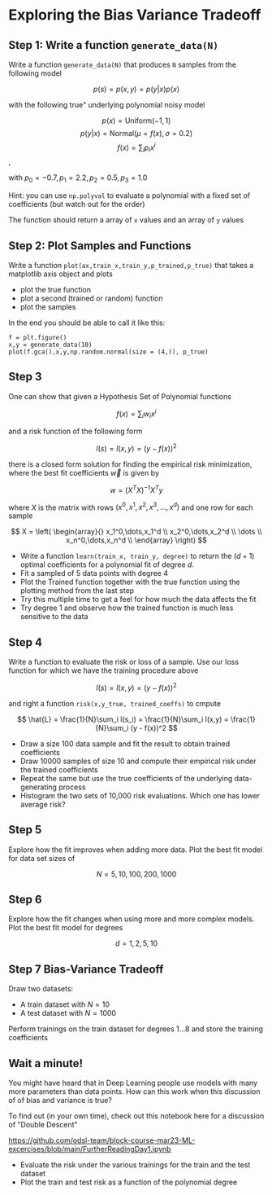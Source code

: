 # Exploring the Bias Variance Tradeoff


## Step 1: Write a function `generate_data(N)` 

Write a function `generate_data(N)` that produces `N` samples from the following model

$$
p(s) = p(x,y) = p(y|x)p(x)
$$

with the following true" underlying polynomial noisy model

$$p(x) = \mathrm{Uniform}(-1,1)$$
$$p(y|x) = \mathrm{Normal}(\mu = f(x),\sigma = 0.2)$$
$$f(x) = \sum_i p_i x^i$$,

with $p_0 = -0.7, p_1 = 2.2, p_2 = 0.5, p_3 = 1.0$


Hint: you can use `np.polyval` to evaluate a polynomial with a fixed set of coefficients (but watch out for the order)

The function should return a array of `x` values and an array of `y` values

## Step 2: Plot Samples and Functions

Write a function `plot(ax,train_x,train_y,p_trained,p_true)` that
takes a matplotlib axis object and plots

* plot the true function 
* plot a second (trained or random) function 
* plot the samples 

In the end you should be able to call it like this:

```
f = plt.figure()
x,y = generate_data(10)
plot(f.gca(),x,y,np.random.normal(size = (4,)), p_true)
```

## Step 3

One can show that given a Hypothesis Set of Polynomial functions

$$f(x) = \sum_i w_i x^i$$

and a risk function of the following form

$$l(s) = l(x,y) = (y - f(x))^2$$

there is a closed form solution for finding the empirical risk minimization, where the best fit coefficients $\vec{w}$ is given by

$$
w = (X^T X)^{-1} X^T y
$$

where $X$ is the matrix with rows $(x^0,x^1,x^2,x^3,\dots,x^d)$ and one row for each sample

$$
X = \left(
\begin{array}{}
x_1^0,\dots,x_1^d  \\
x_2^0,\dots,x_2^d  \\
\dots \\
x_n^0,\dots,x_n^d  \\
\end{array}
\right)
$$

* Write a function `learn(train_x, train_y, degree)` to return the $(d+1)$ optimal coefficients for a polynomial fit of degree $d$.
* Fit a sampled of 5 data points with degree 4
* Plot the Trained function together with the true function using the plotting method from the last step
* Try this multiple time to get a feel for how much the data affects the fit
* Try degree 1 and observe how the trained function is much less sensitive to the data

## Step 4

Write a function to evaluate the risk or loss of a sample. Use our loss function for which we have the training procedure above

$$
l(s) = l(x,y) = (y - f(x))^2
$$

and right a function `risk(x,y_true, trained_coeffs)` to cmpute

$$
\hat{L} = \frac{1}{N}\sum_i l(s_i) = \frac{1}{N}\sum_i l(x,y) = \frac{1}{N}\sum_i (y - f(x))^2
$$

* Draw a size 100 data sample and fit the result to obtain trained coefficients
* Draw 10000 samples of size 10 and compute their empirical risk under the trained coefficients
* Repeat the same but use the true coefficients of the underlying data-generating process
* Histogram the two sets of 10,000 risk evaluations. Which one has lower average risk?

## Step 5

Explore how the fit improves when adding more data. Plot the best fit model for data set sizes of 

$$N = 5,10,100,200,1000$$

## Step 6

Explore how the fit changes when using more and more complex models. Plot the best fit model for degrees

$$d = 1,2,5,10$$

## Step 7 Bias-Variance Tradeoff

Draw two datasets:

* A train dataset with $N=10$
* A test dataset with $N=1000$

Perform trainings on the train dataset for degrees $1\dots8$ and store the training coefficients

## Wait a minute!

You might have heard that in Deep Learning people use models with many more parameters than data points. How can this work
when this discussion of of bias and variance is true?

To find out (in your own time), check out this notebook here for a discussion of "Double Descent"

https://github.com/odsl-team/block-course-mar23-ML-excercises/blob/main/FurtherReadingDay1.ipynb


* Evaluate the risk under the various trainings for the train and the test dataset
* Plot the train and test risk as a function of the polynomial degree
